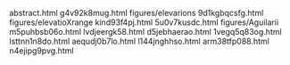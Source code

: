 abstract.html
g4v92k8mug.html
figures/elevarions
9d1kgbqcsfg.html
figures/elevatioXrange
kind93f4pj.html
5u0v7kusdc.html
figures/Aguilarii
m5puhbsb06o.html
lvdjeergk58.html
d5jebhaerao.html
1vegq5q83og.html
lsttnn1n8do.html
aequdj0b7lo.html
l144jnghhso.html
arm38tfp088.html
n4ejipg9pvg.html